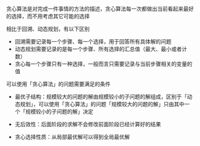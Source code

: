 贪心算法是对完成一件事情的方法的描述，贪心算法每一次都做出当前看起来最好的选择，而不用考虑其它可能的选择

相比于回溯、动态规划，有以下区别

- 回溯需要记录每一个步骤、每一个选择，用于回答所有具体解的问题
- 动态规划需要记录的是每一个步骤、所有选择的汇总值（最大、最小或者计数）
- 贪心每一个步骤只有一种选择，一般而言只需要记录与当前步骤相关的变量的值

可以使用「贪心算法」的问题需要满足的条件

- 最优子结构：规模较大的问题的解由规模较小的子问题的解组成，区别于「动态规划」，可以使用「贪心算法」的问题「规模较大的问题的解」只由其中一个「规模较小的子问题的解」决定

- 无后效性：后面阶段的求解不会修改前面阶段已经计算好的结果

- 贪心选择性质：从局部最优解可以得到全局最优解
